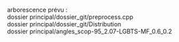 arborescence prévu :  
dossier principal/dossier_git/preprocess.cpp  
dossier principal/dossier_git/Distribution  
dossier principal/angles_scop-95_2.07-LGBTS-MF_0.6_0.2  
